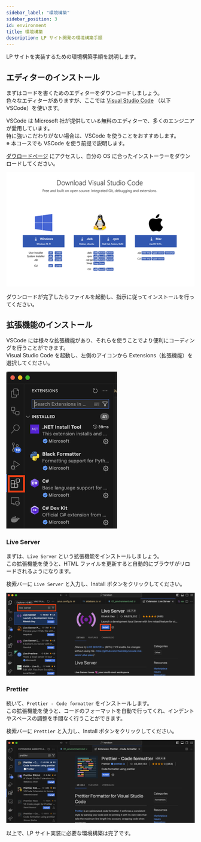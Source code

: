 ```yaml
---
sidebar_label: "環境構築"
sidebar_position: 3
id: environment
title: 環境構築
description: LP サイト開発の環境構築手順
---
```


LP サイトを実装するための環境構築手順を説明します。

## エディターのインストール

まずはコードを書くためのエディターをダウンロードしましょう。  
色々なエディターがありますが、ここでは [Visual Studio Code](https://code.visualstudio.com/) （以下 VSCode）を使います。

VSCode は Microsoft 社が提供している無料のエディターで、多くのエンジニアが愛用しています。  
特に強いこだわりがない場合は、VSCode を使うことをおすすめします。  
※ 本コースでも VSCode を使う前提で説明します。

[ダウロードページ](https://code.visualstudio.com/Download) にアクセスし、自分の OS に合ったインストーラーをダウンロードしてください。

![VS Code ダウンロードページ](img/vscodeDownloadPage.png)

ダウンロードが完了したらファイルを起動し、指示に従ってインストールを行ってください。

## 拡張機能のインストール

VSCode には様々な拡張機能があり、それらを使うことでより便利にコーディングを行うことができます。  
Visual Studio Code を起動し、左側のアイコンから Extensions（拡張機能）を選択してください。

![拡張機能メニュー](img/extensionMenu.png)

### Live Server

まずは、`Live Server` という拡張機能をインストールしましょう。  
この拡張機能を使うと、HTML ファイルを更新すると自動的にブラウザがリロードされるようになります。

検索バーに `Live Server` と入力し、Install ボタンをクリックしてください。

![Live Server](img/liveServer.png)

### Prettier

続いて、`Prettier - Code formatter` をインストールします。  
この拡張機能を使うと、コードのフォーマットを自動で行ってくれ、インデントやスペースの調整を手間なく行うことができます。

検索バーに `Prettier` と入力し、Install ボタンをクリックしてください。

![Prettier](img/prettier.png)

以上で、LP サイト実装に必要な環境構築は完了です。
